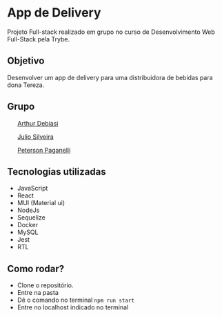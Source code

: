 <h1> App de Delivery </h1>
<p> Projeto Full-stack realizado em grupo no curso de Desenvolvimento Web Full-Stack pela Trybe.</p>

<h2> Objetivo </h2>
<p> Desenvolver um app de delivery para uma distribuidora de bebidas para dona Tereza.</p>

<h2>Grupo</h2>
<ul><a href="https://github.com/arthur-debiasi">Arthur Debiasi </a></ul>
<ul><a href="https://github.com/julio-silveira">Julio Silveira </a></ul>
<ul><a href="https://github.com/Peterson-Paganelli">Peterson Paganelli </a></ul>

<h2> Tecnologias utilizadas </h2>
<ul>
<li>JavaScript
<li>React
<li>MUI (Material ui)
<li>NodeJs
<li>Sequelize
<li>Docker
<li>MySQL
<li>Jest
<li>RTL
</ul>

<h2>Como rodar? </h2>
<ul>
<li> Clone o repositório.
<li> Entre na pasta
<li> Dê o comando no terminal <code>npm run start </code>
<li> Entre no localhost indicado no terminal
